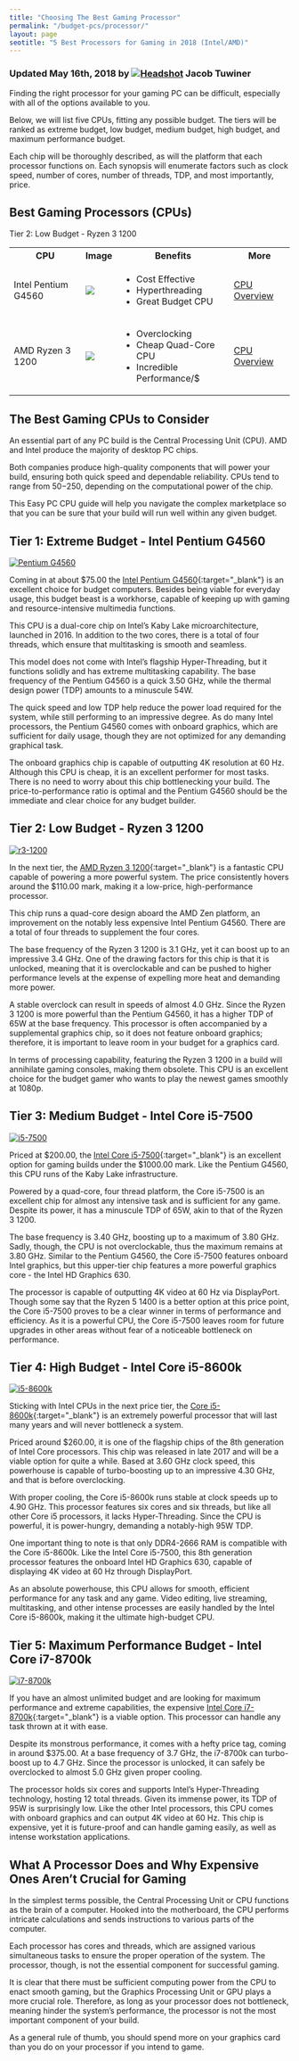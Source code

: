 ```yaml
---
title: "Choosing The Best Gaming Processor"
permalink: "/budget-pcs/processor/"
layout: page
seotitle: "5 Best Processors for Gaming in 2018 (Intel/AMD)" 
---
```

<h3 class="page-subtitle">
	Updated May 16th, 2018 by 
	<a href="/about/"><img src="/img/profile/close.jpg" class="circle" alt="Headshot"></a>
	Jacob Tuwiner
</h3>

Finding the right processor for your gaming PC can be difficult, especially with all of the options available to you. 

Below, we will list five CPUs, fitting any possible budget. The tiers will be ranked as extreme budget, low budget, medium budget, high budget, and maximum performance budget. 

Each chip will be thoroughly described, as will the platform that each processor functions on. Each synopsis will enumerate factors such as clock speed, number of cores, number of threads, TDP, and most importantly, price. 

## Best Gaming Processors (CPUs)

<table class="basic-table" align="center">
	<tr>
		<th>CPU</th>
		<th>Image</th>
		<th>Benefits</th>
		<th>More</th>
	</tr>
	<tr>
		<td>Intel Pentium G4560</td>
		<td><a target="_blank" href="http://amzn.to/2BWUDZD"><img class="table-image" src="/img/cpu/pentium.png" /></a></td>
		<td class="components">
			<ul>
			<li>Cost Effective</li>
			<li>Hyperthreading</li>
			<li>Great Budget CPU</li>
			</ul>
		</td>
		<td><a class="big-button" href="#tier-1-extreme-budget---intel-pentium-g4560">CPU Overview</a></td>
	</tr>
	Tier 2: Low Budget - Ryzen 3 1200
	<tr>
		<td>AMD Ryzen 3 1200</td>
		<td><a target="_blank" href="http://amzn.to/2EHxRrx"><img class="table-image" src="/img/cpu/ryzen-3-1200.png" /></a></td>
		<td class="components">
			<ul>
			<li>Overclocking</li>
			<li>Cheap Quad-Core CPU</li>
			<li>Incredible Performance/$</li>
			</ul>
		</td>
		<td><a class="big-button" href="#tier-2-low-budget---ryzen-3-1200">CPU Overview</a></td>
	</tr>
</table>

## The Best Gaming CPUs to Consider 

An essential part of any PC build is the Central Processing Unit (CPU). AMD and Intel produce the majority of desktop PC chips. 

Both companies produce high-quality components that will power your build, ensuring both quick speed and dependable reliability. CPUs tend to range from $50-$250, depending on the computational power of the chip. 

This Easy PC CPU guide will help you navigate the complex marketplace so that you can be sure that your build will run well within any given budget.

## Tier 1: Extreme Budget - Intel Pentium G4560
<a target="_blank" href="http://amzn.to/2BWUDZD"><img class="img-middle" alt="Pentium G4560" src="/img/cpu/pentium.png" /></a>

Coming in at about $75.00 the [Intel Pentium G4560](http://amzn.to/2BWUDZD){:target="_blank"} is an excellent choice for budget computers. Besides being viable for everyday usage, this budget beast is a workhorse, capable of keeping up with gaming and resource-intensive multimedia functions. 

This CPU is a dual-core chip on Intel’s Kaby Lake microarchitecture, launched in 2016. In addition to the two cores, there is a total of four threads, which ensure that multitasking is smooth and seamless. 

This model does not come with Intel’s flagship Hyper-Threading, but it functions solidly and has extreme multitasking capability. The base frequency of the Pentium G4560 is a quick 3.50 GHz, while the thermal design power (TDP) amounts to a minuscule 54W. 

The quick speed and low TDP help reduce the power load required for the system, while still performing to an impressive degree. As do many Intel processors, the Pentium G4560 comes with onboard graphics, which are sufficient for daily usage, though they are not optimized for any demanding graphical task. 

The onboard graphics chip is capable of outputting 4K resolution at 60 Hz. Although this CPU is cheap, it is an excellent performer for most tasks. There is no need to worry about this chip bottlenecking your build. The price-to-performance ratio is optimal and the Pentium G4560 should be the immediate and clear choice for any budget builder. 

## Tier 2: Low Budget - Ryzen 3 1200
<a target="_blank" href="http://amzn.to/2EHxRrx"><img class="img-middle" alt="r3-1200" src="/img/cpu/ryzen3.png" /></a>

In the next tier, the [AMD Ryzen 3 1200](http://amzn.to/2EHxRrx){:target="_blank"} is a fantastic CPU capable of powering a more powerful system. The price consistently hovers around the $110.00 mark, making it a low-price, high-performance processor. 

This chip runs a quad-core design aboard the AMD Zen platform, an improvement on the notably less expensive Intel Pentium G4560. There are a total of four threads to supplement the four cores. 

The base frequency of the Ryzen 3 1200 is 3.1 GHz, yet it can boost up to an impressive 3.4 GHz. One of the drawing factors for this chip is that it is unlocked, meaning that it is overclockable and can be pushed to higher performance levels at the expense of expelling more heat and demanding more power. 

A stable overclock can result in speeds of almost 4.0 GHz. Since the Ryzen 3 1200 is more powerful than the Pentium G4560, it has a higher TDP of 65W at the base frequency. This processor is often accompanied by a supplemental graphics chip, so it does not feature onboard graphics; therefore, it is important to leave room in your budget for a graphics card. 

In terms of processing capability, featuring the Ryzen 3 1200 in a build will annihilate gaming consoles, making them obsolete. This CPU is an excellent choice for the budget gamer who wants to play the newest games smoothly at 1080p.

## Tier 3: Medium Budget - Intel Core i5-7500 
<a target="_blank" href="http://amzn.to/2E57sma"><img class="img-middle" alt="i5-7500" src="/img/cpu/i5-7500.png" /></a>

Priced at $200.00, the [Intel Core i5-7500](http://amzn.to/2E57sma){:target="_blank"} is an excellent option for gaming builds under the $1000.00 mark. Like the Pentium G4560, this CPU runs of the Kaby Lake infrastructure. 

Powered by a quad-core, four thread platform, the Core i5-7500 is an excellent chip for almost any intensive task and is sufficient for any game. Despite its power, it has a minuscule TDP of 65W, akin to that of the Ryzen 3 1200. 

The base frequency is 3.40 GHz, boosting up to a maximum of 3.80 GHz. Sadly, though, the CPU is not overclockable, thus the maximum remains at 3.80 GHz. Similar to the Pentium G4560, the Core i5-7500 features onboard Intel graphics, but this upper-tier chip features a more powerful graphics core - the Intel HD Graphics 630. 

The processor is capable of outputting 4K video at 60 Hz via DisplayPort. Though some say that the Ryzen 5 1400 is a better option at this price point, the Core i5-7500 proves to be a clear winner in terms of performance and efficiency. As it is a powerful CPU, the Core i5-7500 leaves room for future upgrades in other areas without fear of a noticeable bottleneck on performance. 

## Tier 4: High Budget - Intel Core i5-8600k 
<a target="_blank" href="http://amzn.to/2BZG47m"><img class="img-middle" alt="i5-8600k" src="/img/cpu/i5-8600k.png" /></a>

Sticking with Intel CPUs in the next price tier, the [Core i5-8600k](http://amzn.to/2BZG47m){:target="_blank"} is an extremely powerful processor that will last many years and will never bottleneck a system. 

Priced around $260.00, it is one of the flagship chips of the 8th generation of Intel Core processors. This chip was released in late 2017 and will be a viable option for quite a while. Based at 3.60 GHz clock speed, this powerhouse is capable of turbo-boosting up to an impressive 4.30 GHz, and that is before overclocking. 

With proper cooling, the Core i5-8600k runs stable at clock speeds up to 4.90 GHz. This processor features six cores and six threads, but like all other Core i5 processors, it lacks Hyper-Threading. Since the CPU is powerful, it is power-hungry, demanding a notably-high 95W TDP. 

One important thing to note is that only DDR4-2666 RAM is compatible with the Core i5-8600k. Like the Intel Core i5-7500, this 8th generation processor features the onboard Intel HD Graphics 630, capable of displaying 4K video at 60 Hz through DisplayPort. 

As an absolute powerhouse, this CPU allows for smooth, efficient performance for any task and any game. Video editing, live streaming, multitasking, and other intense processes are easily handled by the Intel Core i5-8600k, making it the ultimate high-budget CPU.  

## Tier 5: Maximum Performance Budget - Intel Core i7-8700k
<a target="_blank" href="http://amzn.to/2GT7EH5"><img class="img-middle" alt="i7-8700k" src="/img/cpu/i7-8700k.png" /></a>

If you have an almost unlimited budget and are looking for maximum performance and extreme capabilities, the expensive [Intel Core i7-8700k](http://amzn.to/2GT7EH5){:target="_blank"} is a viable option. This processor can handle any task thrown at it with ease. 

Despite its monstrous performance, it comes with a hefty price tag, coming in around $375.00. At a base frequency of 3.7 GHz, the i7-8700k can turbo-boost up to 4.7 GHz. Since the processor is unlocked, it can safely be overclocked to almost 5.0 GHz given proper cooling. 

The processor holds six cores and supports Intel’s Hyper-Threading technology, hosting 12 total threads. Given its immense power, its TDP of 95W is surprisingly low. Like the other Intel processors, this CPU comes with onboard graphics and can output 4K video at 60 Hz. This chip is expensive, yet it is future-proof and can handle gaming easily, as well as intense workstation applications.

## What A Processor Does and Why Expensive Ones Aren’t Crucial for Gaming

In the simplest terms possible, the Central Processing Unit or CPU functions as the brain of a computer. Hooked into the motherboard, the CPU performs intricate calculations and sends instructions to various parts of the computer. 

Each processor has cores and threads, which are assigned various simultaneous tasks to ensure the proper operation of the system. The processor, though, is not the essential component for successful gaming. 

It is clear that there must be sufficient computing power from the CPU to enact smooth gaming, but the Graphics Processing Unit or GPU plays a more crucial role. Therefore, as long as your processor does not bottleneck, meaning hinder the system’s performance, the processor is not the most important component of your build. 

As a general rule of thumb, you should spend more on your graphics card than you do on your processor if you intend to game. 
